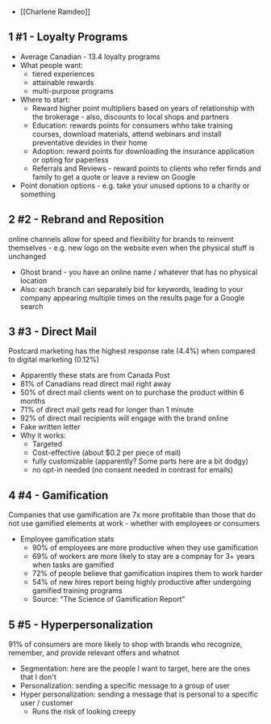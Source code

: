 - [[Charlene Ramdeo]]
## 1 #1 - Loyalty Programs
- Average Canadian - 13.4 loyalty programs
- What people want:
	- tiered experiences
	- attainable rewards
	- multi-purpose programs
- Where to start:
	- Reward higher point multipliers based on years of relationship with the brokerage - also, discounts to local shops and partners
	- Education: rewards points for consumers whho take training courses, download materials, attend webinars and install preventative devides in their home
	- Adoption: reward points for downloading the insurance application or opting for paperless
	- Referrals and Reviews - reward points to clients who refer firnds and family to get a quote or leave a review on Google
- Point donation options - e.g. take your unused options to a charity or something

## 2 #2 - Rebrand and Reposition
online channels allow for speed and flexibility for brands to reinvent themselves - e.g. new logo on the website even when the physical stuff is unchanged
- Ghost brand - you have an online name / whatever that has no physical location
- Also: each branch can separately bid for keywords, leading to your company appearing multiple times on the results page for a Google search

## 3 #3 - Direct Mail
Postcard marketing has the highest response rate (4.4%) when compared to digital marketing (0.12%)
- Apparently these stats are from Canada Post
- 81% of Canadians read direct mail right away
- 50% of direct mail clients went on to purchase the product within 6 months
- 71% of direct mail gets read for longer than 1 minute
- 92% of direct mail recipients will engage with the brand online
- Fake written letter
- Why it works:
	- Targeted
	- Cost-effective (about $0.2 per piece of mail)
	- fully customizable (apparently? Some parts here are a bit dodgy)
	- no opt-in needed (no consent needed in contrast for emails)

## 4 #4 - Gamification
Companies that use gamification are 7x more profitable than those that do not use gamified elements at work - whether with employees or consumers
- Employee gamification stats
	- 90% of employees are more productive when they use gamification
	- 69% of workers are more likely to stay are a compnay for 3+ years when tasks are gamified
	- 72% of people believe that gamification inspires them to work harder
	- 54% of new hires report being highly productive after undergoing gamified training programs
	- Source: "The Science of Gamification Report"

## 5 #5 - Hyperpersonalization
91% of consumers are more likely to shop with brands who recognize, remember, and provide relevant offers and whatnot
- Segmentation: here are the people I want to target, here are the ones that I don't
- Personalization: sending a specific message to a group of user
- Hyper personalization: sending a message that is personal to a specific user / customer
	- Runs the risk of looking creepy
